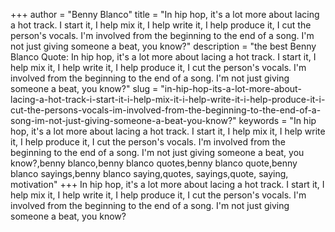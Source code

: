 +++
author = "Benny Blanco"
title = "In hip hop, it's a lot more about lacing a hot track. I start it, I help mix it, I help write it, I help produce it, I cut the person's vocals. I'm involved from the beginning to the end of a song. I'm not just giving someone a beat, you know?"
description = "the best Benny Blanco Quote: In hip hop, it's a lot more about lacing a hot track. I start it, I help mix it, I help write it, I help produce it, I cut the person's vocals. I'm involved from the beginning to the end of a song. I'm not just giving someone a beat, you know?"
slug = "in-hip-hop-its-a-lot-more-about-lacing-a-hot-track-i-start-it-i-help-mix-it-i-help-write-it-i-help-produce-it-i-cut-the-persons-vocals-im-involved-from-the-beginning-to-the-end-of-a-song-im-not-just-giving-someone-a-beat-you-know?"
keywords = "In hip hop, it's a lot more about lacing a hot track. I start it, I help mix it, I help write it, I help produce it, I cut the person's vocals. I'm involved from the beginning to the end of a song. I'm not just giving someone a beat, you know?,benny blanco,benny blanco quotes,benny blanco quote,benny blanco sayings,benny blanco saying,quotes, sayings,quote, saying, motivation"
+++
In hip hop, it's a lot more about lacing a hot track. I start it, I help mix it, I help write it, I help produce it, I cut the person's vocals. I'm involved from the beginning to the end of a song. I'm not just giving someone a beat, you know?
